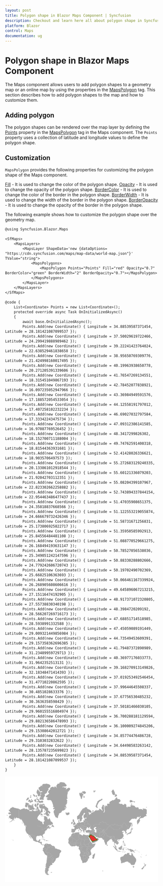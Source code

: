 ```yaml
---
layout: post
title: Polygon shape in Blazor Maps Component | Syncfusion
description: Checkout and learn here all about polygon shape in Syncfusion Blazor Maps component and much more details.
platform: Blazor
control: Maps
documentation: ug
---
```


# Polygon shape in Blazor Maps Component

The Maps component allows users to add polygon shapes to a geometry map or an online map by using the properties in the [MapsPolygon](https://help.syncfusion.com/cr/blazor/Syncfusion.Blazor.Maps.MapsPolygon.html) tag. This section describes how to add polygon shapes to the map and how to customize them.

## Adding polygon

The polygon shapes can be rendered over the map layer by defining the [Points](https://help.syncfusion.com/cr/blazor/Syncfusion.Blazor.Maps.MapsPolygon.html#Syncfusion_Blazor_Maps_MapsPolygon_Points) property in the [MapsPolygon](https://help.syncfusion.com/cr/blazor/Syncfusion.Blazor.Maps.MapsPolygon.html) tag in the Maps component. The `Points` property uses a collection of latitude and longitude values to define the polygon shape.

## Customization

`MapsPolygon` provides the following properties for customizing the polygon shape of the Maps component.

[Fill](https://help.syncfusion.com/cr/blazor/Syncfusion.Blazor.Maps.MapsPolygon.html#Syncfusion_Blazor_Maps_MapsPolygon_Fill) - It is used to change the color of the polygon shape.
[Opacity](https://help.syncfusion.com/cr/blazor/Syncfusion.Blazor.Maps.MapsPolygon.html#Syncfusion_Blazor_Maps_MapsPolygon_Opacity) - It is used to change the opacity of the polygon shape.
[BorderColor](https://help.syncfusion.com/cr/blazor/Syncfusion.Blazor.Maps.MapsPolygon.html#Syncfusion_Blazor_Maps_MapsPolygon_BorderColor) - It is used to change the color of the border in the polygon shape.
[BorderWidth](https://help.syncfusion.com/cr/blazor/Syncfusion.Blazor.Maps.MapsPolygon.html#Syncfusion_Blazor_Maps_MapsPolygon_BorderWidth) - It is used to change the width of the border in the polygon shape.
[BorderOpacity](https://help.syncfusion.com/cr/blazor/Syncfusion.Blazor.Maps.MapsPolygon.html#Syncfusion_Blazor_Maps_MapsPolygon_BorderOpacity) - It is used to change the opacity of the border in the polygon shape.

The following example shows how to customize the polygon shape over the geometry map.

```cshtml
@using Syncfusion.Blazor.Maps

<SfMaps>
    <MapsLayers>
        <MapsLayer ShapeData='new {dataOptions= "https://cdn.syncfusion.com/maps/map-data/world-map.json"}' TValue="string">
            <MapsPolygons>
                <MapsPolygon Points="Points" Fill="red" Opacity="0.7" BorderColor="green" BorderWidth="2" BorderOpacity="0.7"></MapsPolygon>
            </MapsPolygons>
        </MapsLayer>
    </MapsLayers>
</SfMaps>

@code {
    List<Coordinate> Points = new List<Coordinate>();
    protected override async Task OnInitializedAsync()
    {
        await base.OnInitializedAsync();
        Points.Add(new Coordinate() { Longitude = 34.88539587371454, Latitude = 28.181421087099537 });
        Points.Add(new Coordinate() { Longitude = 37.50029619722466, Latitude = 24.299419888989462 });
        Points.Add(new Coordinate() { Longitude = 39.22241423764024, Latitude = 22.638529461838658 });
        Points.Add(new Coordinate() { Longitude = 38.95650769309776, Latitude = 21.424998160017495 });
        Points.Add(new Coordinate() { Longitude = 40.19963938650778, Latitude = 20.271205391339606 });
        Points.Add(new Coordinate() { Longitude = 41.76547269134551, Latitude = 18.315451049867193 });
        Points.Add(new Coordinate() { Longitude = 42.78452077838921, Latitude = 16.097235052947966 });
        Points.Add(new Coordinate() { Longitude = 43.36984949591576, Latitude = 17.188572054533054 });
        Points.Add(new Coordinate() { Longitude = 44.12558191797012, Latitude = 17.407258102232234 });
        Points.Add(new Coordinate() { Longitude = 46.69027032797584, Latitude = 17.33342243475734 });
        Points.Add(new Coordinate() { Longitude = 47.09312386141585, Latitude = 16.97087769526452 });
        Points.Add(new Coordinate() { Longitude = 48.3417299826302, Latitude = 18.152700711188004 });
        Points.Add(new Coordinate() { Longitude = 49.74762591400318, Latitude = 18.81544363931681 });
        Points.Add(new Coordinate() { Longitude = 52.41428026336621, Latitude = 18.9035706497573 });
        Points.Add(new Coordinate() { Longitude = 55.272683129240335, Latitude = 20.133861012918544 });
        Points.Add(new Coordinate() { Longitude = 55.60121336079203, Latitude = 21.92042703112351 });
        Points.Add(new Coordinate() { Longitude = 55.08204399107967, Latitude = 22.823302662258882 });
        Points.Add(new Coordinate() { Longitude = 52.743894337844154, Latitude = 22.954463486477437 });
        Points.Add(new Coordinate() { Longitude = 51.47035908651375, Latitude = 24.35818837668566 });
        Points.Add(new Coordinate() { Longitude = 51.122553219055874, Latitude = 24.666679732426346 });
        Points.Add(new Coordinate() { Longitude = 51.58731671256831, Latitude = 25.173806925822717 });
        Points.Add(new Coordinate() { Longitude = 51.35950585992913, Latitude = 25.84556484481108 });
        Points.Add(new Coordinate() { Longitude = 51.088770529661275, Latitude = 26.168494193631147 });
        Points.Add(new Coordinate() { Longitude = 50.78527056538036, Latitude = 25.349051242147596 });
        Points.Add(new Coordinate() { Longitude = 50.88330288802666, Latitude = 24.779242606720743 });
        Points.Add(new Coordinate() { Longitude = 50.19702490702369, Latitude = 25.66825106363693 });
        Points.Add(new Coordinate() { Longitude = 50.066461167339924, Latitude = 26.268905608606616 });
        Points.Add(new Coordinate() { Longitude = 49.645896067213215, Latitude = 27.15116474192905 });
        Points.Add(new Coordinate() { Longitude = 48.917371072320805, Latitude = 27.55738830340198 });
        Points.Add(new Coordinate() { Longitude = 48.3984720209192, Latitude = 28.566207269716173 });
        Points.Add(new Coordinate() { Longitude = 47.68851714518985, Latitude = 28.5938991332588 });
        Points.Add(new Coordinate() { Longitude = 47.45059089191449, Latitude = 29.009321449856984 });
        Points.Add(new Coordinate() { Longitude = 44.73549453609391, Latitude = 29.157358362696385 });
        Points.Add(new Coordinate() { Longitude = 41.79487372890989, Latitude = 31.23489959729713 });
        Points.Add(new Coordinate() { Longitude = 40.36977176033773, Latitude = 31.9642352513131 });
        Points.Add(new Coordinate() { Longitude = 39.168270913149826, Latitude = 32.18348471414393 });
        Points.Add(new Coordinate() { Longitude = 37.019253492546454, Latitude = 31.47710220862595 });
        Points.Add(new Coordinate() { Longitude = 37.99644645508337, Latitude = 30.4851028633376 });
        Points.Add(new Coordinate() { Longitude = 37.67756530485232, Latitude = 30.3636358598429 });
        Points.Add(new Coordinate() { Longitude = 37.50181466030105, Latitude = 29.960155516804974 });
        Points.Add(new Coordinate() { Longitude = 36.700288181129594, Latitude = 29.882136586478993 });
        Points.Add(new Coordinate() { Longitude = 36.100009274845206, Latitude = 29.15308642012721 });
        Points.Add(new Coordinate() { Longitude = 34.85774476486728, Latitude = 29.3103032832622 });
        Points.Add(new Coordinate() { Longitude = 34.64498583263142, Latitude = 28.135787235699823 });
        Points.Add(new Coordinate() { Longitude = 34.88539587371454, Latitude = 28.181421087099537 });
    }
}
```
![Blazor Maps with polygon shape in the geometry layer](./images/Polygon/blazor-map-polygon-shape-on-maps-layer.png)